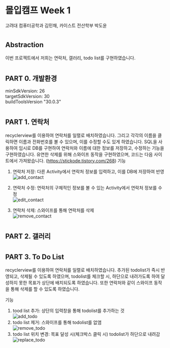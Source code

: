 # 몰입캠프 Week 1

고려대 컴퓨터공학과 김민채, 카이스트 전산학부 박도윤
#
## Abstraction
이번 프로젝트에서 저희는 연락처, 갤러리, todo list를 구현하였습니다. 
#
## PART 0. 개발환경
minSdkVersion: 26  
targetSdkVersion: 30  
buildToolsVersion "30.0.3"  
#
## PART 1. 연락처
recyclerview를 이용하여 연락처를 일렬로 배치하였습니다. 그리고 각각의 이름을 클릭하면 이름과 전화번호를 볼 수 있으며, 이를 수정할 수도 있게 하였습니다. SQL을 사용하여 임시로 DB를 구현하여 연락처와 이름에 대한 정보를 저장하고, 수정하는 기능을 구현하였습니다. 유연한 삭제를 위해 스와이프 동작을 구현하였으며, 코드는 다음 사이트에서 가져왔습니다. (https://stickode.tistory.com/268)
기능

1. 연락처 저장: 다른 Activity에서 연락처 정보를 입력하고, 이를 DB에 저장하여 반영  
   ![add_contact](https://user-images.githubusercontent.com/81007362/147925036-2f42863b-8243-4a16-b63f-f228e3cf196b.gif)
   
2. 연락처 수정: 연락처의 구체적인 정보를 볼 수 있는 Activity에서 연락처 정보를 수정  
   ![edit_contact](https://user-images.githubusercontent.com/81007362/147925145-7988d84b-d918-42c2-81d2-d7bdaf16629f.gif)
3. 연락처 삭제: 스와이프를 통해 연락처를 삭제  
   ![remove_contact](https://user-images.githubusercontent.com/81007362/147925228-6778317c-f695-4929-9862-d3a6d0ec638e.gif)
   

#
## PART 2. 갤러리

#
## PART 3. To Do List 
recyclerview를 이용하여 연락처를 일렬로 배치하였습니다. 추가된 todolist가 즉시 반영되고, 삭제될 수 있도록 하였으며, todolist를 체크할 시, 하단으로 내려가도록 하여 달성하지 못한 목표가 상단에 배치되도록 하였습니다. 또한 연락처와 같이 스와이프 동작을 통해 삭제를 할 수 있도록 하였습니다.

기능

1. tood list 추가: 상단의 입력창을 통해 todolist를 추가하는 것  
   ![add_todo](https://user-images.githubusercontent.com/81007362/147925094-4ce9ca23-2501-426d-8ba5-5fe9e509f70c.gif)
2. todo list 제거: 스와이프를 통해 todolist를 없앰  
   ![remove_todo](https://user-images.githubusercontent.com/81007362/147925255-8c096c62-139d-40b9-9735-95ee152c2e10.gif)
3. todo list 위치 변경: 목표 달성 시(체크박스 클릭 시) todolist가 하단으로 내려감   
   ![replace_todo](https://user-images.githubusercontent.com/81007362/147925260-aeeabf1a-6010-43d8-99ac-b929dfb1b904.gif)
